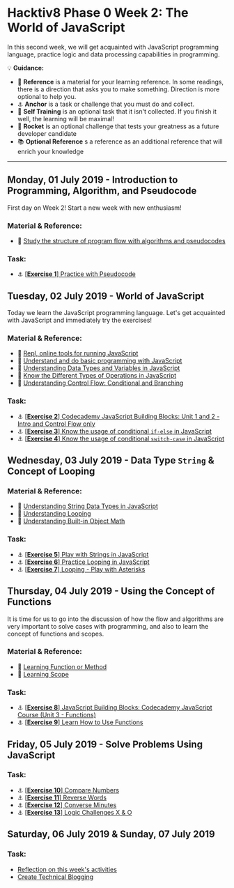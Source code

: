 # Hacktiv8 Phase 0 Week 2: The World of JavaScript

In this second week, we will get acquainted with JavaScript programming language, practice logic and data processing capabilities in programming.

:bulb: **Guidance:**
- :notebook_with_decorative_cover: **Reference** is a material for your learning reference. In some readings, there is a direction that asks you to make something. Direction is more optional to help you.
- :anchor: **Anchor** is a task or challenge that you must do and collect.
- 💪 **Self Training** is an optional task that it isn't collected. If you finish it well, the learning will be maximal!
- :rocket: **Rocket** is an optional challenge that tests your greatness as a future developer candidate
- :books: **Optional Reference** s a reference as an additional reference that will enrich your knowledge
---

## Monday, 01 July 2019 - Introduction to Programming, Algorithm, and Pseudocode
First day on Week 2! Start a new week with new enthusiasm!

### Material & Reference:
- :notebook_with_decorative_cover:
[Study the structure of program flow with algorithms and pseudocodes](https://github.com/andreassosilo/phase-0-activities/blob/master/modules/algorithm-pseudocode.md)

### Task:
- :anchor:
[[**Exercise 1**] Practice with Pseudocode](https://github.com/andreassosilo/hacktiv8/blob/master/phase0/week2/exercise-1.txt)

## Tuesday, 02 July 2019 - World of JavaScript
Today we learn the JavaScript programming language. Let's get acquainted with JavaScript and immediately try the exercises!

### Material & Reference:
- :wrench:
[Repl, online tools for running JavaScript](https://repl.it/languages/javascript)
- :notebook_with_decorative_cover:
[Understand and do basic programming with JavaScript](https://github.com/andreassosilo/phase-0-activities/blob/master/modules/js-first-time.md)
- :notebook_with_decorative_cover:
[Understanding Data Types and Variables in JavaScript](https://github.com/andreassosilo/phase-0-activities/blob/master/modules/js-first-time.md#data-type)
- :notebook_with_decorative_cover:
[Know the Different Types of Operations in JavaScript](https://github.com/andreassosilo/phase-0-activities/blob/master/modules/js-first-time.md#operator)
- :notebook_with_decorative_cover:
[Understanding Control Flow: Conditional and Branching](https://github.com/andreassosilo/phase-0-activities/blob/master/modules/js-first-time.md#conditional)

### Task:
- :anchor:
[[**Exercise 2**] Codecademy JavaScript Building Blocks: Unit 1 and 2 - Intro and Control Flow only](https://www.codecademy.com/learn/learn-javascript)
- :anchor:
[[**Exercise 3**] Know the usage of conditional `if-else` in JavaScript](https://github.com/andreassosilo/hacktiv8/blob/master/phase0/week2/exercise-3.js)
- :anchor:
[[**Exercise 4**] Know the usage of conditional `switch-case` in JavaScript](https://github.com/andreassosilo/hacktiv8/blob/master/phase0/week2/exercise-4.js)

## Wednesday, 03 July 2019 - Data Type `String` & Concept of Looping

### Material & Reference:
- :notebook_with_decorative_cover:
[Understanding String Data Types in JavaScript](https://github.com/andreassosilo/phase-0-activities/blob/master/modules/js-string-reference.md)
- :notebook_with_decorative_cover:
[Understanding Looping](https://github.com/andreassosilo/phase-0-activities/blob/master/modules/js-first-time.md#loopiteration)
- :notebook_with_decorative_cover:
[Understanding Built-in Object Math](https://github.com/andreassosilo/phase-0-activities/blob/master/modules/math-object-js.md)

### Task:
- :anchor: [[**Exercise 5**] Play with Strings in JavaScript](https://github.com/andreassosilo/hacktiv8/blob/master/phase0/week2/exercise-5.js)
- :anchor: [[**Exercise 6**] Practice Looping in JavaScript](https://github.com/andreassosilo/hacktiv8/blob/master/phase0/week2/exercise-6.js)
- :anchor: [[**Exercise 7**] Looping - Play with Asterisks](https://github.com/andreassosilo/hacktiv8/blob/master/phase0/week2/exercise-7.js)

## Thursday, 04 July 2019 - Using the Concept of Functions
It is time for us to go into the discussion of how the flow and algorithms are very important to solve cases with programming, and also to learn the concept of functions and scopes.

### Material & Reference:
- :notebook_with_decorative_cover:
[Learning Function or Method](https://github.com/andreassosilo/phase-0-activities/blob/master/modules/js-first-time.md#functionmethod)
- :notebook_with_decorative_cover:
[Learning Scope](https://github.com/andreassosilo/phase-0-activities/blob/master/modules/js-scope.md)

### Task:
- :anchor:
[[**Exercise 8**] JavaScript Building Blocks: Codecademy JavaScript Course (Unit 3 - Functions)](https://www.codecademy.com/learn/learn-javascript)
- :anchor:
[[**Exercise 9**] Learn How to Use Functions](https://github.com/andreassosilo/hacktiv8/blob/master/phase0/week2/exercise-9.js)

## Friday, 05 July 2019 - Solve Problems Using JavaScript

### Task:
- :anchor:
[[**Exercise 10**] Compare Numbers](https://github.com/andreassosilo/hacktiv8/blob/master/phase0/week2/exercise-10.js)
- :anchor:
[[**Exercise 11**] Reverse Words](https://github.com/andreassosilo/hacktiv8/blob/master/phase0/week2/exercise-11.js)
- :anchor:
[[**Exercise 12**] Converse Minutes](https://github.com/andreassosilo/hacktiv8/blob/master/phase0/week2/exercise-12.js)
- :anchor:
[[**Exercise 13**] Logic Challenges X & O](https://github.com/andreassosilo/hacktiv8/blob/master/phase0/week2/exercise-13.js)

## Saturday, 06 July 2019 & Sunday, 07 July 2019

### Task:
-  [Reflection on this week's activities](https://github.com/andreassosilo/phase-0-activities/blob/master/modules/reflection.md)
-  [Create Technical Blogging](https://github.com/andreassosilo/hacktiv8/edit/master/phase0/week2/README.md)
